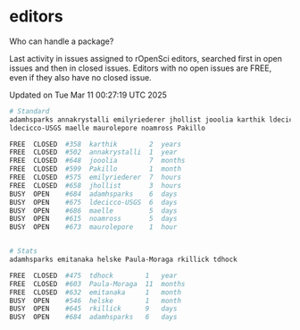 # editors

Who can handle a package?

Last activity in issues assigned to rOpenSci editors, searched first in open
issues and then in closed issues. Editors with no open issues are FREE, even if
they also have no closed issue.


Updated on Tue Mar 11 00:27:19 UTC 2025

```bash
# Standard
adamhsparks annakrystalli emilyriederer jhollist jooolia karthik ldecicco
ldecicco-USGS maelle maurolepore noamross Pakillo

FREE  CLOSED  #358  karthik        2  years
FREE  CLOSED  #502  annakrystalli  1  year
FREE  CLOSED  #648  jooolia        7  months
FREE  CLOSED  #599  Pakillo        1  month
FREE  CLOSED  #575  emilyriederer  7  hours
FREE  CLOSED  #658  jhollist       3  hours
BUSY  OPEN    #684  adamhsparks    6  days
BUSY  OPEN    #675  ldecicco-USGS  6  days
BUSY  OPEN    #686  maelle         5  days
BUSY  OPEN    #615  noamross       5  days
BUSY  OPEN    #673  maurolepore    1  hour


# Stats
adamhsparks emitanaka helske Paula-Moraga rkillick tdhock

FREE  CLOSED  #475  tdhock        1   year
FREE  CLOSED  #603  Paula-Moraga  11  months
FREE  CLOSED  #632  emitanaka     1   month
BUSY  OPEN    #546  helske        1   month
BUSY  OPEN    #645  rkillick      9   days
BUSY  OPEN    #684  adamhsparks   6   days
```

